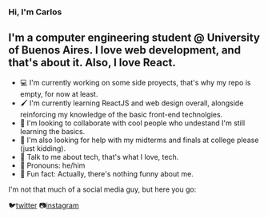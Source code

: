 ### Hi, I'm Carlos

## I'm a computer engineering student @ University of Buenos Aires. I love web development, and that's about it. Also, I love React.

- 💻 I'm currently working on some side proyects, that's why my repo is empty, for now at least.
- 🖌️ I'm currently learning ReactJS and web design overall, alongside reinforcing my knowledge of the basic front-end technolgies.
- 🧠 I'm looking to collaborate with cool people who undestand I'm still learning the basics.
- 📖 I'm also looking for help with my midterms and finals at college please (just kidding).
- 💾 Talk to me about tech, that's what I love, tech.
- 👨 Pronouns: he/him
- 🤬 Fun fact: Actually, there's nothing funny about me.

I'm not that much of a social media guy, but here you go:

🐦[twitter][twitter]
📷[instagram][instagram]

[twitter]: https://twitter.com/itscarlosecp
[instagram]: https://www.instagram.com/itscarlosecp/

